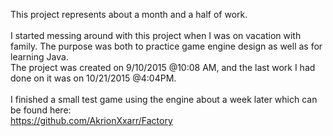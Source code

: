 This project represents about a month and a half of work.<br>
<br>
I started messing around with this project when I was on vacation with family. The purpose was both to practice game engine design as well as for learning Java.<br>
The project was created on 9/10/2015 @10:08 AM, and the last work I had done on it was on 10/21/2015 @4:04PM.<br>
<br>
I finished a small test game using the engine about a week later which can be found here:<br>
https://github.com/AkrionXxarr/Factory
